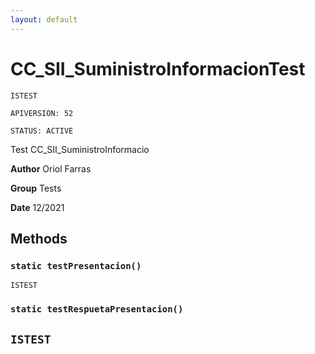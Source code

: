 ```yaml
---
layout: default
---
```

# CC_SII_SuministroInformacionTest

`ISTEST`

`APIVERSION: 52`

`STATUS: ACTIVE`

Test CC_SII_SuministroInformacio


**Author** Oriol Farras


**Group** Tests


**Date** 12/2021

## Methods
### `static testPresentacion()`

`ISTEST`
### `static testRespuetaPresentacion()`

`ISTEST`
---
